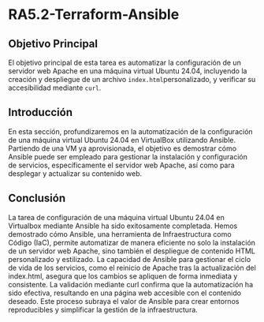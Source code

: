 # RA5.2-Terraform-Ansible

## Objetivo Principal
El objetivo principal de esta tarea es automatizar la configuración de un servidor web Apache en una máquina virtual Ubuntu 24.04, incluyendo la creación y despliegue de un archivo ``index.html``personalizado, y verificar su accesibilidad mediante ``curl``.

## Introducción
En esta sección, profundizaremos en la automatización de la configuración de una máquina virtual Ubuntu 24.04 en VirtualBox utilizando Ansible. Partiendo de una VM ya aprovisionada, el objetivo es demostrar cómo Ansible puede ser empleado para gestionar la instalación y configuración de servicios, específicamente el servidor web Apache, así como para desplegar y actualizar su contenido web.

## Conclusión
La tarea de configuración de una máquina virtual Ubuntu 24.04 en Virtualbox mediante Ansible ha sido exitosamente completada. Hemos demostrado cómo Ansible, una herramienta de Infraestructura como Código (IaC), permite automatizar de manera eficiente no solo la instalación de un servidor web Apache, sino también el despliegue de contenido HTML personalizado y estilizado. La capacidad de Ansible para gestionar el ciclo de vida de los servicios, como el reinicio de Apache tras la actualización del index.html, asegura que los cambios se apliquen de forma inmediata y consistente. La validación mediante curl confirma que la automatización ha sido efectiva, resultando en una página web accesible con el contenido deseado. Este proceso subraya el valor de Ansible para crear entornos reproducibles y simplificar la gestión de la infraestructura.